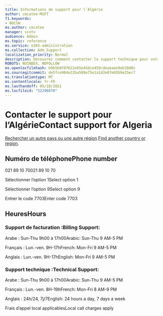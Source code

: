 ```yaml
---
title: Informations de support pour l’Algérie
author: cmcatee-MSFT
f1.keywords:
- NOCSH
ms.author: cmcatee
manager: scotv
audience: Admin
ms.topic: reference
ms.service: o365-administration
ms.collection: Adm_Support
localization_priority: Normal
description: Découvrez comment contacter le support technique pour votre pays ou région.
ROBOTS: NOINDEX, NOFOLLOW
ms.openlocfilehash: b9b5b9f8f622eb5e45dce459cdeaeaee9eb38d0c
ms.sourcegitcommit: de5fce90de22ba588e75e1a1d2e87e03b9e25ec7
ms.translationtype: MT
ms.contentlocale: fr-FR
ms.lasthandoff: 05/10/2021
ms.locfileid: "52296670"
---
```

# <a name="contact-support-for-algeria"></a><span data-ttu-id="1ec29-103">Contacter le support pour l’Algérie</span><span class="sxs-lookup"><span data-stu-id="1ec29-103">Contact support for Algeria</span></span>

<span data-ttu-id="1ec29-104">[Rechercher un autre pays ou une autre région](../../business-video/get-help-support.md).</span><span class="sxs-lookup"><span data-stu-id="1ec29-104">[Find another country or region](../../business-video/get-help-support.md).</span></span>

## <a name="phone-number"></a><span data-ttu-id="1ec29-105">Numéro de téléphone</span><span class="sxs-lookup"><span data-stu-id="1ec29-105">Phone number</span></span>
<span data-ttu-id="1ec29-106">021 89 10 70</span><span class="sxs-lookup"><span data-stu-id="1ec29-106">021 89 10 70</span></span>

<span data-ttu-id="1ec29-107">Sélectionner l’option 1</span><span class="sxs-lookup"><span data-stu-id="1ec29-107">Select option 1</span></span>

<span data-ttu-id="1ec29-108">Sélectionner l’option 9</span><span class="sxs-lookup"><span data-stu-id="1ec29-108">Select option 9</span></span>

<span data-ttu-id="1ec29-109">Entrer le code 7703</span><span class="sxs-lookup"><span data-stu-id="1ec29-109">Enter code 7703</span></span>

## <a name="hours"></a><span data-ttu-id="1ec29-110">Heures</span><span class="sxs-lookup"><span data-stu-id="1ec29-110">Hours</span></span>
### <a name="billing-support"></a><span data-ttu-id="1ec29-111">Support de facturation :</span><span class="sxs-lookup"><span data-stu-id="1ec29-111">Billing Support:</span></span>

<span data-ttu-id="1ec29-112">Arabe : Sun-Thu 9h00 à 17h00</span><span class="sxs-lookup"><span data-stu-id="1ec29-112">Arabic: Sun-Thu 9 AM-5 PM</span></span>

<span data-ttu-id="1ec29-113">Français : Lun.-ven. 9H-17h</span><span class="sxs-lookup"><span data-stu-id="1ec29-113">French: Mon-Fri 9 AM-5 PM</span></span>

<span data-ttu-id="1ec29-114">Anglais : Lun.-ven. 9H-17h</span><span class="sxs-lookup"><span data-stu-id="1ec29-114">English: Mon-Fri 9 AM-5 PM</span></span>

### <a name="technical-support"></a><span data-ttu-id="1ec29-115">Support technique :</span><span class="sxs-lookup"><span data-stu-id="1ec29-115">Technical Support:</span></span>

<span data-ttu-id="1ec29-116">Arabe : Sun-Thu 9h00 à 17h00</span><span class="sxs-lookup"><span data-stu-id="1ec29-116">Arabic: Sun-Thu 9 AM-5 PM</span></span>

<span data-ttu-id="1ec29-117">Français : Lun.-ven. 8H-19h</span><span class="sxs-lookup"><span data-stu-id="1ec29-117">French: Mon-Fri 8 AM-9 PM</span></span>

<span data-ttu-id="1ec29-118">Anglais : 24h/24, 7j/7</span><span class="sxs-lookup"><span data-stu-id="1ec29-118">English: 24 hours a day, 7 days a week</span></span>

<span data-ttu-id="1ec29-119">Frais d’appel local applicables</span><span class="sxs-lookup"><span data-stu-id="1ec29-119">Local call charges apply</span></span>

